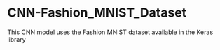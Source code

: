# CNN-Fashion_MNIST_Dataset
This CNN model uses the Fashion MNIST dataset available in the Keras library
